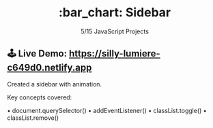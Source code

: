 <h1 align="center">:bar_chart:	Sidebar</h1>
<p align="center">5/15 JavaScript Projects</p>

## 🕹 Live Demo: https://silly-lumiere-c649d0.netlify.app

Created a sidebar with animation.

Key concepts covered:

• document.querySelector()
• addEventListener()
• classList.toggle()
• classList.remove()
